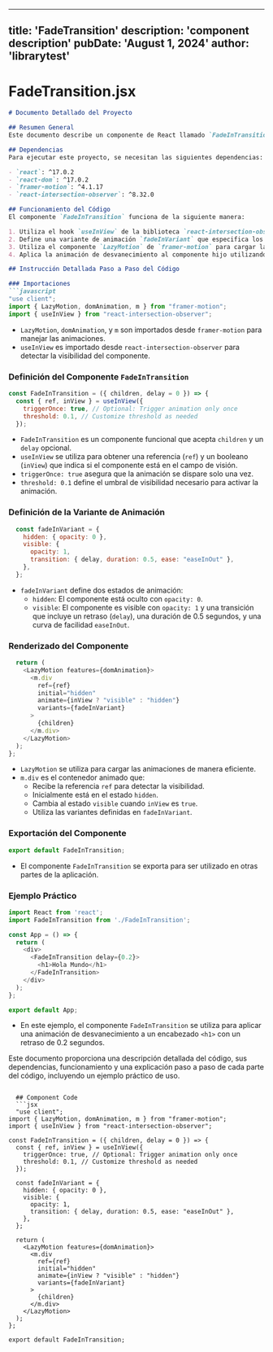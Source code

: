 ---
  title: 'FadeTransition'
  description: 'component description'
  pubDate: 'August 1, 2024'
  author: 'librarytest'
  ---
  
  
  
  # FadeTransition.jsx
  ```markdown
# Documento Detallado del Proyecto

## Resumen General
Este documento describe un componente de React llamado `FadeInTransition` que utiliza la biblioteca `framer-motion` para aplicar una animación de desvanecimiento (fade-in) a sus elementos hijos cuando entran en el campo de visión del usuario. La animación se activa una sola vez y se puede personalizar con un retraso específico.

## Dependencias
Para ejecutar este proyecto, se necesitan las siguientes dependencias:

- `react`: ^17.0.2
- `react-dom`: ^17.0.2
- `framer-motion`: ^4.1.17
- `react-intersection-observer`: ^8.32.0

## Funcionamiento del Código
El componente `FadeInTransition` funciona de la siguiente manera:

1. Utiliza el hook `useInView` de la biblioteca `react-intersection-observer` para detectar cuándo el componente entra en el campo de visión del usuario.
2. Define una variante de animación `fadeInVariant` que especifica los estados `hidden` (oculto) y `visible` (visible) con sus respectivas propiedades de opacidad y transición.
3. Utiliza el componente `LazyMotion` de `framer-motion` para cargar las animaciones de manera eficiente.
4. Aplica la animación de desvanecimiento al componente hijo utilizando el componente `m.div` de `framer-motion`.

## Instrucción Detallada Paso a Paso del Código

### Importaciones
```javascript
"use client";
import { LazyMotion, domAnimation, m } from "framer-motion";
import { useInView } from "react-intersection-observer";
```
- `LazyMotion`, `domAnimation`, y `m` son importados desde `framer-motion` para manejar las animaciones.
- `useInView` es importado desde `react-intersection-observer` para detectar la visibilidad del componente.

### Definición del Componente `FadeInTransition`
```javascript
const FadeInTransition = ({ children, delay = 0 }) => {
  const { ref, inView } = useInView({
    triggerOnce: true, // Optional: Trigger animation only once
    threshold: 0.1, // Customize threshold as needed
  });
```
- `FadeInTransition` es un componente funcional que acepta `children` y un `delay` opcional.
- `useInView` se utiliza para obtener una referencia (`ref`) y un booleano (`inView`) que indica si el componente está en el campo de visión.
- `triggerOnce: true` asegura que la animación se dispare solo una vez.
- `threshold: 0.1` define el umbral de visibilidad necesario para activar la animación.

### Definición de la Variante de Animación
```javascript
  const fadeInVariant = {
    hidden: { opacity: 0 },
    visible: {
      opacity: 1,
      transition: { delay, duration: 0.5, ease: "easeInOut" },
    },
  };
```
- `fadeInVariant` define dos estados de animación:
  - `hidden`: El componente está oculto con `opacity: 0`.
  - `visible`: El componente es visible con `opacity: 1` y una transición que incluye un retraso (`delay`), una duración de 0.5 segundos, y una curva de facilidad `easeInOut`.

### Renderizado del Componente
```javascript
  return (
    <LazyMotion features={domAnimation}>
      <m.div
        ref={ref}
        initial="hidden"
        animate={inView ? "visible" : "hidden"}
        variants={fadeInVariant}
      >
        {children}
      </m.div>
    </LazyMotion>
  );
};
```
- `LazyMotion` se utiliza para cargar las animaciones de manera eficiente.
- `m.div` es el contenedor animado que:
  - Recibe la referencia `ref` para detectar la visibilidad.
  - Inicialmente está en el estado `hidden`.
  - Cambia al estado `visible` cuando `inView` es `true`.
  - Utiliza las variantes definidas en `fadeInVariant`.

### Exportación del Componente
```javascript
export default FadeInTransition;
```
- El componente `FadeInTransition` se exporta para ser utilizado en otras partes de la aplicación.

### Ejemplo Práctico
```javascript
import React from 'react';
import FadeInTransition from './FadeInTransition';

const App = () => {
  return (
    <div>
      <FadeInTransition delay={0.2}>
        <h1>Hola Mundo</h1>
      </FadeInTransition>
    </div>
  );
};

export default App;
```
- En este ejemplo, el componente `FadeInTransition` se utiliza para aplicar una animación de desvanecimiento a un encabezado `<h1>` con un retraso de 0.2 segundos.

Este documento proporciona una descripción detallada del código, sus dependencias, funcionamiento y una explicación paso a paso de cada parte del código, incluyendo un ejemplo práctico de uso.
```
  
  ## Component Code
  ```jsx
  "use client";
import { LazyMotion, domAnimation, m } from "framer-motion";
import { useInView } from "react-intersection-observer";

const FadeInTransition = ({ children, delay = 0 }) => {
  const { ref, inView } = useInView({
    triggerOnce: true, // Optional: Trigger animation only once
    threshold: 0.1, // Customize threshold as needed
  });

  const fadeInVariant = {
    hidden: { opacity: 0 },
    visible: {
      opacity: 1,
      transition: { delay, duration: 0.5, ease: "easeInOut" },
    },
  };

  return (
    <LazyMotion features={domAnimation}>
      <m.div
        ref={ref}
        initial="hidden"
        animate={inView ? "visible" : "hidden"}
        variants={fadeInVariant}
      >
        {children}
      </m.div>
    </LazyMotion>
  );
};

export default FadeInTransition;
  ```
  
